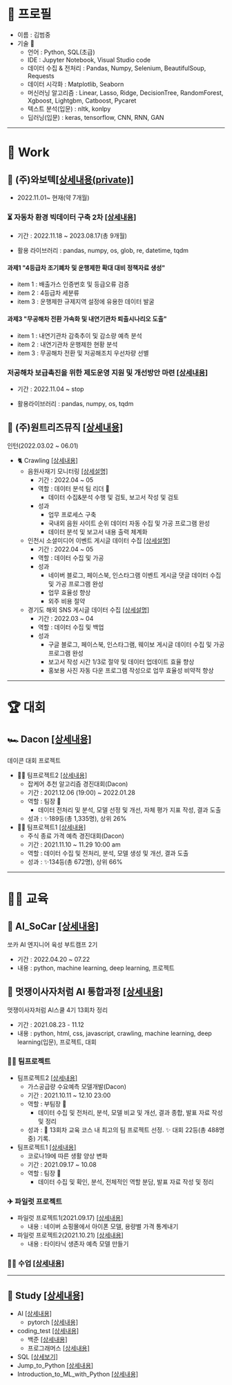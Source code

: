 # 📃 프로필
+ 이름 : 김범중
+ 기술 🔧
  - 언어 : Python, SQL(초급)
  - IDE : Jupyter Notebook, Visual Studio code
  - 데이터 수집 & 전처리 : Pandas, Numpy, Selenium, BeautifulSoup, Requests
  - 데이터 시각화 : Matplotlib, Seaborn
  - 머신러닝 알고리즘 : Linear, Lasso, Ridge, DecisionTree, RandomForest, Xgboost, Lightgbm, Catboost, Pycaret
  - 텍스트 분석(입문) : nltk, konlpy
  - 딥러닝(입문) : keras, tensorflow, CNN, RNN, GAN

---
# 💼 Work

## 💼 (주)와보텍[[상세내용(private)]](https://github.com/kbjung/wabotech)
- 2022.11.01~ 현재(약 7개월)
### ⏳ 자동차 환경 빅데이터 구축 2차 [[상세내용]](https://github.com/kbjung/wabotech/tree/main/car_big_data_2#readme)
- 기간 : 2022.11.18 ~ 2023.08.17(총 9개월)
+ 활용 라이브러리 : pandas, numpy, os, glob, re, datetime, tqdm
#### 과제1 "4등급차 조기폐차 및 운행제한 확대 대비 정책자료 생성"
- item 1 : 배출가스 인증번호 및 등급오류 검증
- item 2 : 4등급차 세분류
- item 3 : 운행제한 규제지역 설정에 유용한 데이터 발굴
#### 과제3 "무공해차 전환 가속화 및 내연기관차 퇴출시나리오 도출"
- item 1 : 내연기관차 감축추이 및 감소량 예측 분석
- item 2 : 내연기관차 운행제한 현황 분석
- item 3 : 무공해차 전환 및 저공해조치 우선차량 선별

### 저공해차 보급촉진을 위한 제도운영 지원 및 개선방안 마련 [[상세내용]](https://github.com/kbjung/wabotech/tree/main/low_gas_vehicle)
- 기간 : 2022.11.04 ~ stop
+ 활용라이브러리 : pandas, numpy, os, tqdm



## 💼 (주)원트리즈뮤직 [[상세내용]](https://github.com/kbjung/Wantreez#readme)
인턴(2022.03.02 ~ 06.01)
+ 🐈 Crawling [[상세내용]](https://github.com/kbjung/Wantreez/tree/main/Crawling#readme)
  - 음원사재기 모니터링 [[상세설명]](https://github.com/kbjung/Wantreez/tree/main/Crawling/music#readme)
    - 기간 : 2022.04 ~ 05
    - 역할 : 데이터 분석 팀 리더 📢
      - 데이터 수집&분석 수행 및 검토, 보고서 작성 및 검토
    - 성과
      - 업무 프로세스 구축
      - 국내외 음원 사이트 순위 데이터 자동 수집 및 가공 프로그램 완성
      - 데이터 분석 및 보고서 내용 출력 체계화
  - 인천시 소셜미디어 이벤트 게시글 데이터 수집 [[상세설명]](https://github.com/kbjung/Wantreez/tree/main/Crawling/incheon#readme)
    - 기간 : 2022.04 ~ 05
    - 역할 : 데이터 수집 및 가공
    - 성과
      - 네이버 블로그, 페이스북, 인스타그램 이벤트 게시글 댓글 데이터 수집 및 가공 프로그램 완성
      - 업무 효율성 향상
      - 외주 비용 절약    
  - 경기도 해외 SNS 게시글 데이터 수집 [[상세설명]](https://github.com/kbjung/Wantreez/tree/main/Crawling/gyeonggido#readme)
    - 기간 : 2022.03 ~ 04
    - 역할 : 데이터 수집 및 백업
    - 성과
      - 구글 블로그, 페이스북, 인스타그램, 웨이보 게시글 데이터 수집 및 가공 프로그램 완성
      - 보고서 작성 시간 1/3로 절약 및 데이터 업데이트 효율 향상
      - 홍보용 사진 자동 다운 프로그램 작성으로 업무 효율성 비약적 향상
  
---
# 🏆 대회
## 🏎 Dacon [[상세내용]](https://github.com/kbjung/Dacon#readme)
 데이콘 대회 프로젝트

+ 🤝🏼 팀프로젝트2 [[상세내용]](https://github.com/kbjung/Dacon/tree/main/TP2(잡케어)#readme)
  - 잡케어 추천 알고리즘 경진대회(Dacon)
  - 기간 : 2021.12.06 (19:00) ~ 2022.01.28
  - 역할 : 팀장 📢
    - 데이터 전처리 및 분석, 모델 선정 및 개선, 자체 평가 지표 작성, 결과 도출
  - 성과 : ✨189등(총 1,335명), 상위 26%
+ 🤝🏼 팀프로젝트1 [[상세내용]](https://github.com/kbjung/Dacon/tree/main/TP1#readme)
  - 주식 종료 가격 예측 경진대회(Dacon)
  - 기간 : 2021.11.10 ~ 11.29 10:00 am
  - 역할 : 데이터 수집 및 전처리, 분석, 모델 생성 및 개선, 결과 도출
  - 성과 : ✨134등(총 672명), 상위 66%

---
# 👨‍🏫 교육

## 🚗 AI_SoCar [[상세내용]](https://github.com/kbjung/AI_SoCar#readme)
쏘카 AI 엔지니어 육성 부트캠프 2기
+ 기간 : 2022.04.20 ~ 07.22
+ 내용 : python, machine learning, deep learning, 프로젝트

## 🦁 멋쟁이사자처럼 AI 통합과정 [[상세내용]](https://github.com/kbjung/LikeLion_13th_DataCourse#readme)
멋쟁이사자처럼 AI스쿨 4기 13회차 정리
+ 기간 : 2021.08.23 - 11.12
+ 내용 : python, html, css, javascript, crawling, machine learning, deep learning(입문), 프로젝트, 대회

### 🤝🏼 팀프로젝트
+ 팀프로젝트2 [[상세내용]](https://github.com/kbjung/LikeLion_13th_DataCourse/tree/main/TP02#readme)
  - 가스공급량 수요예측 모델개발(Dacon)
  - 기간 : 2021.10.11 ~ 12.10 23:00
  - 역할 : 부팀장 📢
    - 데이터 수집 및 전처리, 분석, 모델 비교 및 개선, 결과 종합, 발표 자료 작성 및 정리
  - 성과 : 🥇 13회차 교육 코스 내 최고의 팀 프로젝트 선정. ✨ 대회 22등(총 488명 중) 기록.
+ 팀프로젝트1 [[상세내용]](https://github.com/kbjung/LikeLion_13th_DataCourse/tree/main/TP01#readme)
  - 코로나19에 따른 생활 양상 변화
  - 기간 : 2021.09.17 ~ 10.08
  - 역할 : 팀장 📢
    - 데이터 수집 및 확인, 분석, 전체적인 역할 분담, 발표 자료 작성 및 정리

### ✈ 파일럿 프로젝트
+ 파일럿 프로젝트1(2021.09.17) [[상세내용]](https://github.com/kbjung/LikeLion_13th_DataCourse/tree/main/codeclass/03_crawling/2021.09.14(pilot_project)#readme)
  - 내용 : 네이버 쇼핑몰에서 아이폰 모델, 용량별 가격 통계내기
+ 파일럿 프로젝트2(2021.10.21) [[상세내용]](https://github.com/kbjung/LikeLion_13th_DataCourse/tree/main/codeclass/05_merchine_learning/2021.10.20(pilot_project)#readme)
  - 내용 : 타이타닉 생존자 예측 모델 만들기
### ✍🏼 수업 [[상세내용]](https://github.com/kbjung/LikeLion_13th_DataCourse/tree/main/codeclass#readme)

---

## 📖 Study [[상세내용]](https://github.com/kbjung/Study#readme)
+ AI [[상세내용]](https://github.com/kbjung/Study/tree/main/AI)
  - pytorch [[상세내용]](https://github.com/kbjung/Study/blob/main/AI/README.md)
+ coding_test [[상세내용]](https://github.com/kbjung/Study/tree/main/coding_test#readme)
  - 백준 [[상세내용]](https://github.com/kbjung/Study/tree/main/coding_test/baekjoon#readme)
  - 프로그래머스 [[상세내용]](https://github.com/kbjung/Study/tree/main/coding_test/programmers#readme)
+ SQL [[상세보기]](https://github.com/kbjung/study/tree/main/SQL#readme)
+ Jump_to_Python [[상세내용]](https://github.com/kbjung/Study/tree/main/Jump_to_Python#readme)
+ Introduction_to_ML_with_Python [[상세내용]](https://github.com/kbjung/Study/tree/main/Introduction_to_ML_with_Python#readme)
